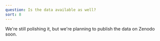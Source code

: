```yaml
---
question: Is the data available as well?
sort: 8
---
```


We're still polishing it, but we're planning to publish the data on Zenodo soon.
